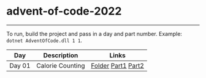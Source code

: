 # advent-of-code-2022

---

To run, build the project and pass in a day and part number. Example: `dotnet AdventOfCode.dll 1 1`.

| Day    | Description      | Links                                                                                                            |
|--------|------------------|------------------------------------------------------------------------------------------------------------------|
| Day 01 | Calorie Counting | [Folder](AdventOfCode/Day01) [Part1](AdventOfCode/Day01/Day01Part1.cs) [Part2](AdventOfCode/Day01/Day01Part2.cs) |
